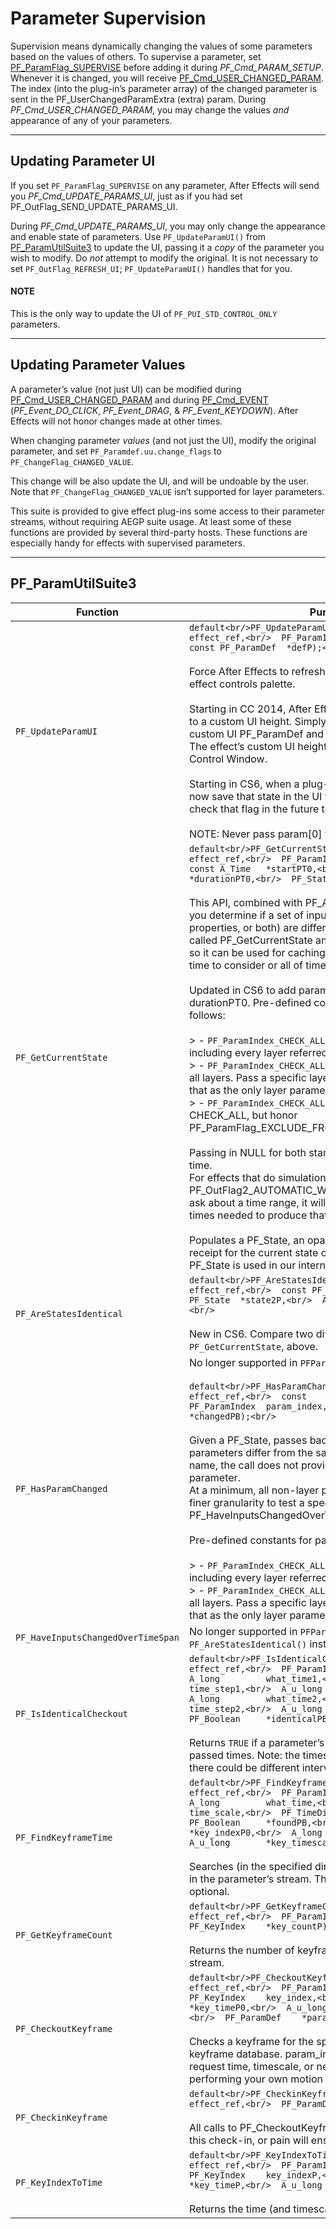 # Parameter Supervision

Supervision means dynamically changing the values of some parameters based on the values of others. To supervise a parameter, set [PF_ParamFlag_SUPERVISE](../effect-basics/PF_ParamDef.md#effect-basics-pf-paramdef-parameter-flags) before adding it during *PF_Cmd_PARAM_SETUP*. Whenever it is changed, you will receive [PF_Cmd_USER_CHANGED_PARAM](../effect-basics/command-selectors.md#effect-basics-command-selectors-messaging). The index (into the plug-in’s parameter array) of the changed parameter is sent in the PF_UserChangedParamExtra (extra) param. During *PF_Cmd_USER_CHANGED_PARAM*, you may change the values *and* appearance of any of your parameters.

---

## Updating Parameter UI

If you set `PF_ParamFlag_SUPERVISE` on any parameter, After Effects will send you *PF_Cmd_UPDATE_PARAMS_UI*, just as if you had set PF_OutFlag_SEND_UPDATE_PARAMS_UI.

During *PF_Cmd_UPDATE_PARAMS_UI*, you may only change the appearance and enable state of parameters. Use `PF_UpdateParamUI()` from [PF_ParamUtilSuite3](#effect-detals-parameter-supervision-pf-paramutilsuite) to update the UI, passing it a *copy* of the parameter you wish to modify. Do *not* attempt to modify the original. It is not necessary to set `PF_OutFlag_REFRESH_UI`; `PF_UpdateParamUI()` handles that for you.

#### NOTE
This is the only way to update the UI of `PF_PUI_STD_CONTROL_ONLY` parameters.

---

## Updating Parameter Values

A parameter’s value (not just UI) can be modified during [PF_Cmd_USER_CHANGED_PARAM](../effect-basics/command-selectors.md#effect-basics-command-selectors-messaging) and during [PF_Cmd_EVENT](../effect-basics/command-selectors.md#effect-basics-command-selectors-messaging) (*PF_Event_DO_CLICK*, *PF_Event_DRAG*, & *PF_Event_KEYDOWN*). After Effects will not honor changes made at other times.

When changing parameter *values* (and not just the UI), modify the original parameter, and set `PF_Paramdef.uu.change_flags` to `PF_ChangeFlag_CHANGED_VALUE`.

This change will be also update the UI, and will be undoable by the user. Note that `PF_ChangeFlag_CHANGED_VALUE` isn’t supported for layer parameters.

This suite is provided to give effect plug-ins some access to their parameter streams, without requiring AEGP suite usage. At least some of these functions are provided by several third-party hosts. These functions are especially handy for effects with supervised parameters.

---

## PF_ParamUtilSuite3

| **Function**                       | **Purpose**                                                                                                                                                                                                                                                                                                                                                                                                                                                                                                                                                                                                                                                                                                                                                                                                                                                                                                                                                                                                                                                                                                                                                                                                                                                                                                                                                                                                                                                                                                                                                                             |
|------------------------------------|-----------------------------------------------------------------------------------------------------------------------------------------------------------------------------------------------------------------------------------------------------------------------------------------------------------------------------------------------------------------------------------------------------------------------------------------------------------------------------------------------------------------------------------------------------------------------------------------------------------------------------------------------------------------------------------------------------------------------------------------------------------------------------------------------------------------------------------------------------------------------------------------------------------------------------------------------------------------------------------------------------------------------------------------------------------------------------------------------------------------------------------------------------------------------------------------------------------------------------------------------------------------------------------------------------------------------------------------------------------------------------------------------------------------------------------------------------------------------------------------------------------------------------------------------------------------------------------------|
| `PF_UpdateParamUI`                 | ```default<br/>PF_UpdateParamUI(<br/>  PF_ProgPtr         effect_ref,<br/>  PF_ParamIndex      param_index,<br/>  const PF_ParamDef  *defP);<br/>```<br/><br/>Force After Effects to refresh the parameter’s UI, in the effect controls palette.<br/><br/>Starting in CC 2014, After Effects will now honor a change to a custom UI height. Simply change the ui_height of your custom UI PF_ParamDef and then call PF_UpdateParamUI.<br/>The effect’s custom UI height will be updated in the Effect Control Window.<br/><br/>Starting in CS6, when a plug-in disables a parameter, we now save that state in the UI flags so that the plug-in can check that flag in the future to see if it is disabled.<br/><br/>NOTE: Never pass param[0] to this function.                                                                                                                                                                                                                                                                                                                                                                                                                                                                                                                                                                                                                                                                                                                                                                                                                        |
| `PF_GetCurrentState`               | ```default<br/>PF_GetCurrentState(<br/>  PF_ProgPtr     effect_ref,<br/>  PF_ParamIndex  param_index,<br/>  const A_Time   *startPT0,<br/>  const A_Time   *durationPT0,<br/>  PF_State       *stateP);<br/>```<br/><br/>This API, combined with PF_AreStatesIdentical below, lets you determine if a set of inputs (either layers, other properties, or both) are different between when you first called PF_GetCurrentState and a current call,<br/>so it can be used for caching. You can specify a range of time to consider or all of time.<br/><br/>Updated in CS6 to add param_index, startPT0, and durationPT0. Pre-defined constants for param_index are as follows:<br/><br/>> - `PF_ParamIndex_CHECK_ALL` - check every parameter, including every layer referred to by a layer parameter.<br/>> - `PF_ParamIndex_CHECK_ALL_EXCEPT_LAYER_PARAMS` - omit all layers. Pass a specific layer parameter index to include that as the only layer parameter tested.<br/>> - `PF_ParamIndex_CHECK_ALL_HONOR_EXCLUDE` - Similar to CHECK_ALL, but honor PF_ParamFlag_EXCLUDE_FROM_HAVE_INPUTS_CHANGED.<br/><br/>Passing in NULL for both start and duration indicates all time.<br/>For effects that do simulation across time and therefore set PF_OutFlag2_AUTOMATIC_WIDE_TIME_INPUT, when you ask about a time range, it will be expanded to include any times needed to produce that range.<br/><br/>Populates a PF_State, an opaque data type used as a receipt for the current state of the effect’s parameters (the PF_State is used in our internal frame caching database). |
| `PF_AreStatesIdentical`            | ```default<br/>PF_AreStatesIdentical(<br/>  PF_ProgPtr      effect_ref,<br/>  const PF_State  *state1P,<br/>  const PF_State  *state2P,<br/>  A_Boolean       *samePB);<br/>```<br/><br/>New in CS6. Compare two different states, retrieved using `PF_GetCurrentState`, above.                                                                                                                                                                                                                                                                                                                                                                                                                                                                                                                                                                                                                                                                                                                                                                                                                                                                                                                                                                                                                                                                                                                                                                                                                                                                                                         |
| `PF_HasParamChanged`               | No longer supported in `PFParamUtilsSuite3`.<br/><br/>```default<br/>PF_HasParamChanged(<br/>  PF_ProgPtr     effect_ref,<br/>  const          PF_State *stateP,<br/>  PF_ParamIndex  param_index,<br/>  PF_Boolean     *changedPB);<br/>```<br/><br/>Given a PF_State, passes back true if any of the tested parameters differ from the saved state. Contrary to the name, the call does not provide a way to test a single parameter.<br/>At a minimum, all non-layer parameters will be tested. For finer granularity to test a specific set of parameters, use PF_HaveInputsChangedOverTimeSpan below instead.<br/><br/>Pre-defined constants for param_index are as follows:<br/><br/>> - `PF_ParamIndex_CHECK_ALL` - check every parameter, including every layer referred to by a layer parameter.<br/>> - `PF_ParamIndex_CHECK_ALL_EXCEPT_LAYER_PARAMS` - omit all layers. Pass a specific layer parameter index to include that as the only layer parameter tested.                                                                                                                                                                                                                                                                                                                                                                                                                                                                                                                                                                                                            |
| `PF_HaveInputsChangedOverTimeSpan` | No longer supported in `PFParamUtilsSuite3`. Use `PF_AreStatesIdentical()` instead.                                                                                                                                                                                                                                                                                                                                                                                                                                                                                                                                                                                                                                                                                                                                                                                                                                                                                                                                                                                                                                                                                                                                                                                                                                                                                                                                                                                                                                                                                                     |
| `PF_IsIdenticalCheckout`           | ```default<br/>PF_IsIdenticalCheckout(<br/>  PF_ProgPtr     effect_ref,<br/>  PF_ParamIndex  param_index,<br/>  A_long         what_time1,<br/>  A_long         time_step1,<br/>  A_u_long       time_scale1,<br/>  A_long         what_time2,<br/>  A_long         time_step2,<br/>  A_u_long       time_scale2,<br/>  PF_Boolean     *identicalPB);<br/>```<br/><br/>Returns `TRUE` if a parameter’s value is the same at the two passed times. Note: the times need not be contiguous; there could be different intervening values.                                                                                                                                                                                                                                                                                                                                                                                                                                                                                                                                                                                                                                                                                                                                                                                                                                                                                                                                                                                                                                                  |
| `PF_FindKeyframeTime`              | ```default<br/>PF_FindKeyframeTime(<br/>  PF_ProgPtr     effect_ref,<br/>  PF_ParamIndex  param_index,<br/>  A_long         what_time,<br/>  A_u_long       time_scale,<br/>  PF_TimeDir     time_dir,<br/>  PF_Boolean     *foundPB,<br/>  PF_KeyIndex    *key_indexP0,<br/>  A_long         *key_timeP0,<br/>  A_u_long       *key_timescaleP0);<br/>```<br/><br/>Searches (in the specified direction) for the next keyframe in the parameter’s stream. The last three parameters are optional.                                                                                                                                                                                                                                                                                                                                                                                                                                                                                                                                                                                                                                                                                                                                                                                                                                                                                                                                                                                                                                                                                      |
| `PF_GetKeyframeCount`              | ```default<br/>PF_GetKeyframeCount(<br/>  PF_ProgPtr     effect_ref,<br/>  PF_ParamIndex  param_index,<br/>  PF_KeyIndex    *key_countP);<br/>```<br/><br/>Returns the number of keyframes in the parameter’s stream.                                                                                                                                                                                                                                                                                                                                                                                                                                                                                                                                                                                                                                                                                                                                                                                                                                                                                                                                                                                                                                                                                                                                                                                                                                                                                                                                                                   |
| `PF_CheckoutKeyframe`              | ```default<br/>PF_CheckoutKeyframe(<br/>  PF_ProgPtr     effect_ref,<br/>  PF_ParamIndex  param_index,<br/>  PF_KeyIndex    key_index,<br/>  A_long         *key_timeP0,<br/>  A_u_long       *key_timescaleP0,<br/>  PF_ParamDef    *paramP0);<br/>```<br/><br/>Checks a keyframe for the specified parameter out of our keyframe database. param_index is zero-based. You can request time, timescale, or neither; useful if you’re performing your own motion blur.                                                                                                                                                                                                                                                                                                                                                                                                                                                                                                                                                                                                                                                                                                                                                                                                                                                                                                                                                                                                                                                                                                                  |
| `PF_CheckinKeyframe`               | ```default<br/>PF_CheckinKeyframe(<br/>  PF_ProgPtr   effect_ref,<br/>  PF_ParamDef  *paramP);<br/>```<br/><br/>All calls to PF_CheckoutKeyframe must be balanced with this check-in, or pain will ensue.                                                                                                                                                                                                                                                                                                                                                                                                                                                                                                                                                                                                                                                                                                                                                                                                                                                                                                                                                                                                                                                                                                                                                                                                                                                                                                                                                                               |
| `PF_KeyIndexToTime`                | ```default<br/>PF_KeyIndexToTime(<br/>  PF_ProgPtr     effect_ref,<br/>  PF_ParamIndex  param_index,<br/>  PF_KeyIndex    key_indexP,<br/>  A_long         *key_timeP,<br/>  A_u_long       *key_timescaleP);<br/>```<br/><br/>Returns the time (and timescale) of the specified keyframe.                                                                                                                                                                                                                                                                                                                                                                                                                                                                                                                                                                                                                                                                                                                                                                                                                                                                                                                                                                                                                                                                                                                                                                                                                                                                                              |
